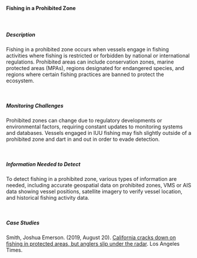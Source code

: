 <br>

#### **Fishing in a Prohibited Zone**

<br>

##### **Description**

Fishing in a prohibited zone occurs when vessels engage in fishing activities where fishing is restricted or forbidden by national or international regulations. Prohibited areas can include conservation zones, marine protected areas (MPAs), regions designated for endangered species, and regions where certain fishing practices are banned to protect the ecosystem.


<br>

##### **Monitoring Challenges**

Prohibited zones can change due to regulatory developments or environmental factors, requiring constant updates to monitoring systems and databases. Vessels engaged in IUU fishing may fish slightly outside of a prohibited zone and dart in and out in order to evade detection. 

<br>

##### **Information Needed to Detect**
To detect fishing in a prohibited zone, various types of information are needed, including accurate geospatial data on prohibited zones, VMS or AIS data showing vessel positions, satellite imagery to verify vessel location, and historical fishing activity data.

<br>

##### **Case Studies**
Smith, Joshua Emerson. (2019, August 20). [California cracks down on fishing in protected areas, but anglers slip under the radar](https://www.latimes.com/california/story/2019-08-20/california-cracks-down-on-poachers-in-marine-protected-areas-but-illegal-fishing-persists). Los Angeles Times.

<br>

